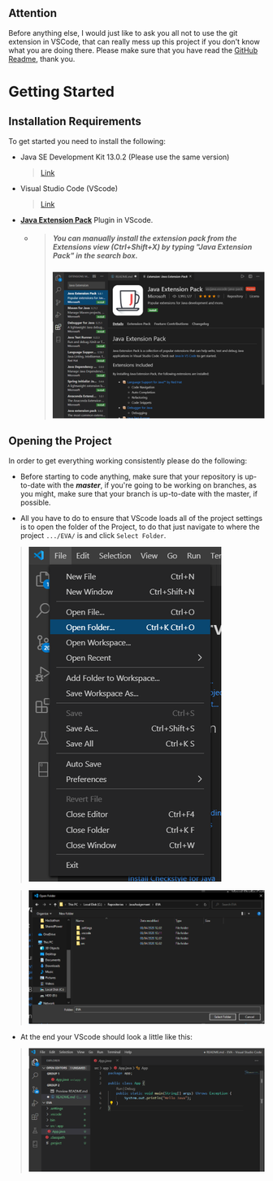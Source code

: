 ﻿## Attention
Before anything else, I would just like to ask you all not to use the git extension in VSCode, that can really mess up this project if you don't know what you are doing there. Please make sure that you have read the [GitHub Readme](../1-GitHub/README.md), thank you.
# Getting Started
## Installation Requirements
To get started you need to install the following:

- Java SE Development Kit 13.0.2 (Please use the same version)
    > [Link](https://www.oracle.com/java/technologies/javase-jdk13-downloads.html)

- Visual Studio Code (VScode)
    > [Link](https://visualstudio.microsoft.com/downloads/)

- [**Java Extension Pack**](https://marketplace.visualstudio.com/items?itemName=vscjava.vscode-java-pack) Plugin in VScode.
    - > ##### You can manually install the extension pack from the Extensions view (Ctrl+Shift+X) by typing "Java Extension Pack" in the search box.
        > ![Preview1](./img/Preview1.png)

## Opening the Project
In order to get everything working consistently please do the following:
- Before starting to code anything, make sure that your repository is up-to-date with the ***master***, if you're going to be working on branches, as you might, make sure that your branch is up-to-date with the master, if possible.

- All you have to do to ensure that VScode loads all of the project settings is to open the folder of the Project, to do that just navigate to where the project `.../EVA/` is and click `Select Folder`.
> ![Preview2](./img/Preview2.png)

> ![Preview3](./img/Preview3.png)
- At the end your VScode should look a little like this:
> ![Preview4](./img/Preview4.png)


